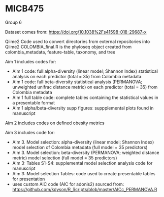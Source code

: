 # MICB475
Group 6

Dataset comes from: https://doi.org/10.1038%2Fs41598-018-29687-x

Qiime2 Code used to convert directories from external repositories into Qiime2
COLOMBIA_final.R is the phyloseq object created from colombia_metadata, feature-table, taxonomy, and tree

Aim 1 includes codes for: 
- Aim 1 code: full alpha-diversity (linear model; Shannon Index) statistical analysis on each predictor (total = 35) from Colombia metadata
- Aim 1 code: full beta-diversity statistical analysis (PERMANOVA; unweighted unifrac distance metric) on each predictor (total = 35) from Colombia metadata
- Aim 1 full table code: complete tables containing the statistical values in a presentable format
- Aim 1 alpha/beta-diversity supp figures: suppplemental plots found in manuscript 


Aim 2 includes codes on defined obesity metrics

Aim 3 includes code for:
- Aim 3. Model selection: alpha-diversity (linear model; Shannon Index) model selection of Colombia metadata (full model = 35 predictors)
- Aim 3. Model selection: beta-diversity (PERMANOVA; weighted distance metric) model selection (full model = 35 predictors)
- Aim 3: Tables S1-S4: supplemental model selection analysis code for manuscript
- Aim 3: Model selection Tables: code used to create presentable tables for presentation
- uses custom AIC code (AIC for adonis2) sourced from: https://github.com/kdyson/R_Scripts/blob/master/AICc_PERMANOVA.R 
